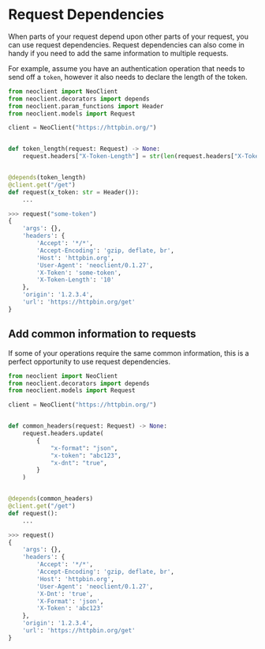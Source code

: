 # Request Dependencies
When parts of your request depend upon other parts of your request, you can use
request dependencies. Request dependencies can also come in handy if you need
to add the same information to multiple requests.

For example, assume you have an authentication operation that needs to send
off a `token`, however it also needs to declare the length of the token.

```python
from neoclient import NeoClient
from neoclient.decorators import depends
from neoclient.param_functions import Header
from neoclient.models import Request

client = NeoClient("https://httpbin.org/")


def token_length(request: Request) -> None:
    request.headers["X-Token-Length"] = str(len(request.headers["X-Token"]))


@depends(token_length)
@client.get("/get")
def request(x_token: str = Header()):
    ...
```
```python
>>> request("some-token")
{
    'args': {},
    'headers': {
        'Accept': '*/*',
        'Accept-Encoding': 'gzip, deflate, br',
        'Host': 'httpbin.org',
        'User-Agent': 'neoclient/0.1.27',
        'X-Token': 'some-token',
        'X-Token-Length': '10'
    },
    'origin': '1.2.3.4',
    'url': 'https://httpbin.org/get'
}
```

## Add common information to requests
If some of your operations require the same common information, this is a perfect
opportunity to use request dependencies.

```python
from neoclient import NeoClient
from neoclient.decorators import depends
from neoclient.models import Request

client = NeoClient("https://httpbin.org/")


def common_headers(request: Request) -> None:
    request.headers.update(
        {
            "x-format": "json",
            "x-token": "abc123",
            "x-dnt": "true",
        }
    )


@depends(common_headers)
@client.get("/get")
def request():
    ...
```
```python
>>> request()
{
    'args': {},
    'headers': {
        'Accept': '*/*',
        'Accept-Encoding': 'gzip, deflate, br',
        'Host': 'httpbin.org',
        'User-Agent': 'neoclient/0.1.27',
        'X-Dnt': 'true',
        'X-Format': 'json',
        'X-Token': 'abc123'
    },
    'origin': '1.2.3.4',
    'url': 'https://httpbin.org/get'
}
```
